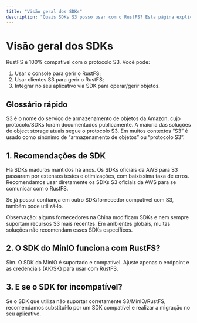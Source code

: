 ```yaml
---
title: "Visão geral dos SDKs"
description: "Quais SDKs S3 posso usar com o RustFS? Esta página explica as opções e recomendações."
---
```


# Visão geral dos SDKs

RustFS é 100% compatível com o protocolo S3. Você pode:

1. Usar o console para gerir o RustFS;
2. Usar clientes S3 para gerir o RustFS;
3. Integrar no seu aplicativo via SDK para operar/gerir objetos.

## Glossário rápido

S3 é o nome do serviço de armazenamento de objetos da Amazon, cujo protocolo/SDKs foram documentados publicamente. A maioria das soluções de object storage atuais segue o protocolo S3. Em muitos contextos “S3” é usado como sinónimo de “armazenamento de objetos” ou “protocolo S3”.

## 1. Recomendações de SDK

Há SDKs maduros mantidos há anos. Os SDKs oficiais da AWS para S3 passaram por extensos testes e otimizações, com baixíssima taxa de erros. Recomendamos usar diretamente os SDKs S3 oficiais da AWS para se comunicar com o RustFS.

Se já possui confiança em outro SDK/fornecedor compatível com S3, também pode utilizá‑lo.

Observação: alguns fornecedores na China modificam SDKs e nem sempre suportam recursos S3 mais recentes. Em ambientes globais, muitas soluções não recomendam esses SDKs específicos.

## 2. O SDK do MinIO funciona com RustFS?

Sim. O SDK do MinIO é suportado e compatível. Ajuste apenas o endpoint e as credenciais (AK/SK) para usar com RustFS.

## 3. E se o SDK for incompatível?

Se o SDK que utiliza não suportar corretamente S3/MinIO/RustFS, recomendamos substituí‑lo por um SDK compatível e realizar a migração no seu aplicativo.


